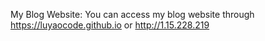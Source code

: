 My Blog Website:
You can access my blog website through https://luyaocode.github.io or http://1.15.228.219
